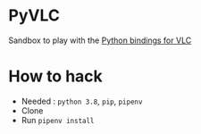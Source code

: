 # PyVLC

Sandbox to play with the [Python bindings for VLC](https://github.com/oaubert/python-vlc)

# How to hack

- Needed : `python 3.8`, `pip`, `pipenv`
- Clone
- Run `pipenv install`
